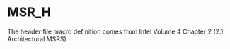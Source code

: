 # MSR_H
The header file macro definition comes from Intel Volume 4 Chapter 2 (2.1 Architectural MSRS).
